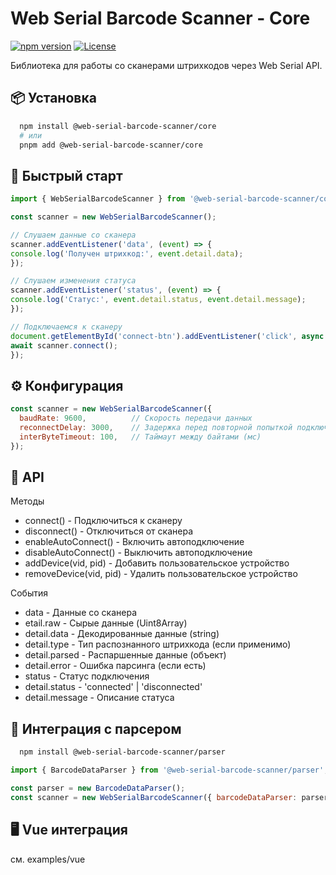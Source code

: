 # Web Serial Barcode Scanner - Core

[![npm version](https://img.shields.io/npm/v/@web-serial-barcode-scanner/core.svg)](https://www.npmjs.com/package/@web-serial-barcode-scanner/core)
[![License](https://img.shields.io/npm/l/@web-serial-barcode-scanner/core.svg)](LICENSE)

Библиотека для работы со сканерами штрихкодов через Web Serial API.

## 📦 Установка

```bash
  npm install @web-serial-barcode-scanner/core
  # или
  pnpm add @web-serial-barcode-scanner/core
```

## 🚀 Быстрый старт
```javascript
import { WebSerialBarcodeScanner } from '@web-serial-barcode-scanner/core';

const scanner = new WebSerialBarcodeScanner();

// Слушаем данные со сканера
scanner.addEventListener('data', (event) => {
console.log('Получен штрихкод:', event.detail.data);
});

// Слушаем изменения статуса
scanner.addEventListener('status', (event) => {
console.log('Статус:', event.detail.status, event.detail.message);
});

// Подключаемся к сканеру
document.getElementById('connect-btn').addEventListener('click', async () => {
await scanner.connect();
});
```

## ⚙️ Конфигурация

```javascript
const scanner = new WebSerialBarcodeScanner({
  baudRate: 9600,          // Скорость передачи данных
  reconnectDelay: 3000,    // Задержка перед повторной попыткой подключения (мс)
  interByteTimeout: 100,   // Таймаут между байтами (мс)
});

```

## 🔌 API
Методы
- connect() - Подключиться к сканеру
- disconnect() - Отключиться от сканера
- enableAutoConnect() - Включить автоподключение
- disableAutoConnect() - Выключить автоподключение
- addDevice(vid, pid) - Добавить пользовательское устройство
- removeDevice(vid, pid) - Удалить пользовательское устройство

События
- data - Данные со сканера
- etail.raw - Сырые данные (Uint8Array)
- detail.data - Декодированные данные (string)
- detail.type - Тип распознанного штрихкода (если применимо)
- detail.parsed - Распаршенные данные (объект)
- detail.error - Ошибка парсинга (если есть)
- status - Статус подключения
- detail.status - 'connected' | 'disconnected'
- detail.message - Описание статуса 

## 🧩 Интеграция с парсером

```bash
  npm install @web-serial-barcode-scanner/parser
```

```javascript
import { BarcodeDataParser } from '@web-serial-barcode-scanner/parser';

const parser = new BarcodeDataParser();
const scanner = new WebSerialBarcodeScanner({ barcodeDataParser: parser });
```

## 🖥️ Vue интеграция

см. examples/vue